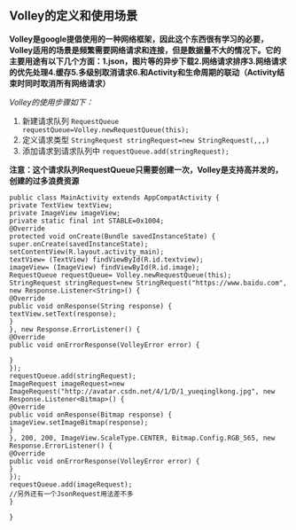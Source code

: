 ## Volley的定义和使用场景 
**Volley是google提倡使用的一种网络框架，因此这个东西很有学习的必要，Volley适用的场景是频繁需要网络请求和连接，但是数据量不大的情况下。它的主要用途有以下几个方面：1.json，图片等的异步下载2.网络请求排序3.网络请求的优先处理4.缓存5.多级别取消请求6.和Activity和生命周期的联动（Activity结束时同时取消所有网络请求）**


*Volley的使用步骤如下：*

1. 新建请求队列
  `RequestQueue requestQueue=Volley.newRequestQueue(this);`
2. 定义请求类型
  `StringRequest stringRequest=new StringRequest(,,,)`
3. 添加请求到请求队列中
  `requestQueue.add(stringRequest);`

**注意：这个请求队列RequestQueue只需要创建一次，Volley是支持高并发的，创建的过多浪费资源**


    public class MainActivity extends AppCompatActivity {
    private TextView textView;
    private ImageView imageView;
    private static final int STABLE=0x1004;
    @Override
    protected void onCreate(Bundle savedInstanceState) {
    super.onCreate(savedInstanceState);
    setContentView(R.layout.activity_main);
    textView= (TextView) findViewById(R.id.textview);
    imageView= (ImageView) findViewById(R.id.image);
    RequestQueue requestQueue= Volley.newRequestQueue(this);
    StringRequest stringRequest=new StringRequest("https://www.baidu.com", new Response.Listener<String>() {
    @Override
    public void onResponse(String response) {
    textView.setText(response);
    }
    }, new Response.ErrorListener() {
    @Override
    public void onErrorResponse(VolleyError error) {
    
    }
    });
    requestQueue.add(stringRequest);
    ImageRequest imageRequest=new ImageRequest("http://avatar.csdn.net/4/1/D/1_yueqinglkong.jpg", new Response.Listener<Bitmap>() {
    @Override
    public void onResponse(Bitmap response) {
    imageView.setImageBitmap(response);
    }
    }, 200, 200, ImageView.ScaleType.CENTER, Bitmap.Config.RGB_565, new Response.ErrorListener() {
    @Override
    public void onErrorResponse(VolleyError error) {
    }
    });
    requestQueue.add(imageRequest);
    //另外还有一个JsonRequest用法差不多
    }
    
    }

